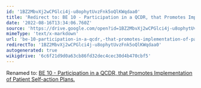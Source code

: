 ```yaml
---
id: '1BZ2MbvXj2wCPGlci4j-u8ophytUvzFnk5oQlKWqdaa0'
title: 'Redirect to: BE 10 - Participation in a QCDR, that Promotes Implementation of Patient Self-action Plans.'
date: '2022-08-16T13:34:06.760Z'
source: 'https://drive.google.com/open?id=1BZ2MbvXj2wCPGlci4j-u8ophytUvzFnk5oQlKWqdaa0'
mimeType: 'text/x-markdown'
url: 'be-10-participation-in-a-qcdr,-that-promotes-implementation-of-patient-self-action-plans..md'
redirectTo: '1BZ2MbvXj2wCPGlci4j-u8ophytUvzFnk5oQlKWqdaa0'
autogenerated: true
wikigdrive: '6c6f21d9d0a63cb86fd32dec4cec30d4b470cbf5'
---
```

Renamed to: [BE 10 - Participation in a QCDR, that Promotes Implementation of Patient Self-action Plans.](be-10-participation-in-a-qcdr,-that-promotes-implementation-of-patient-self-action-plans..md)
